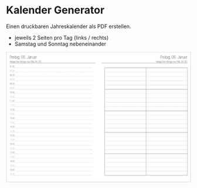 # Kalender Generator
Einen druckbaren Jahreskalender als PDF erstellen.
* jeweils 2 Seiten pro Tag (links / rechts)
* Samstag und Sonntag nebeneinander

![Screenshot](./screenshot.png "Screenshot")
